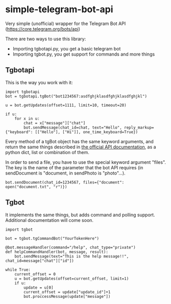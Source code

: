 # simple-telegram-bot-api
Very simple (unofficial) wrapper for the Telegram Bot API (https://core.telegram.org/bots/api)

There are two ways to use this library:
- Importing tgbotapi.py, you get a basic telegram bot
- Importing tgbot.py, you get support for commands and more things

## Tgbotapi
This is the way you work with it:

    import tgbotapi
    bot = tgbotapi.tgBot("bot1234567:asdfghjklasdfghjklasdfghjkl")

    u = bot.getUpdates(offset=1111, limit=10, timeout=20)

    if u:
        for x in u:
            chat = x["message"]["chat"]
            bot.sendMessage(chat_id=chat, text="Hello", reply_markup={"keyboard": [["Hello"], ["Hi"]], one_time_keyboard=True})




Every method of a tgBot object has the same keyword arguments, and return the same things described in [the official API documentation](https://core.telegram.org/bots/api), as a python dict, list or combination of them.

In order to send a file, you have to use the special keyword argument "files". The key is the name of the parameter that the bot API requires (in sendDocument is "document, in sendPhoto is "photo"...).

    bot.sendDocument(chat_id=1234567, files={"document": open("document.txt", "r")})

## Tgbot
It implements the same things, but adds command and polling support. Additional documentation will come soon.

    import tgbot

    bot = tgbot.tgCommandBot("YourTokenHere")

    @bot.messageHandler(command="/help", chat_type="private")
    def helpCommandHandler(bot, message, result):
        bot.sendMessage(text="This is the help message!!", chat_id=message["chat"]["id"])

    while True:
        current_offset = 0
        u = bot.getUpdates(offset=current_offset, limit=1)
        if u:
            update = u[0]
            current_offset = update["update_id"]+1
            bot.proccessMessage(update["message"])
